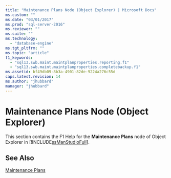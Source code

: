 ```yaml
---
title: "Maintenance Plans Node (Object Explorer) | Microsoft Docs"
ms.custom: ""
ms.date: "03/01/2017"
ms.prod: "sql-server-2016"
ms.reviewer: ""
ms.suite: ""
ms.technology: 
  - "database-engine"
ms.tgt_pltfrm: ""
ms.topic: "article"
f1_keywords: 
  - "sql13.swb.maint.maintplanproperties.reporting.f1"
  - "sql13.swb.maint.maintplanproperties.completebackup.f1"
ms.assetid: bf49db09-8b3a-4901-82de-9224a276c55d
caps.latest.revision: 14
ms.author: "jhubbard"
manager: "jhubbard"
---
```

# Maintenance Plans Node (Object Explorer)
  This section contains the F1 Help for the **Maintenance Plans** node of Object Explorer in [!INCLUDE[ssManStudioFull](../../a9notintoc/includes/ssmanstudiofull-md.md)].  
  
## See Also  
 [Maintenance Plans](../../relational-databases/maintenance-plans/maintenance-plans.md)  
  
  